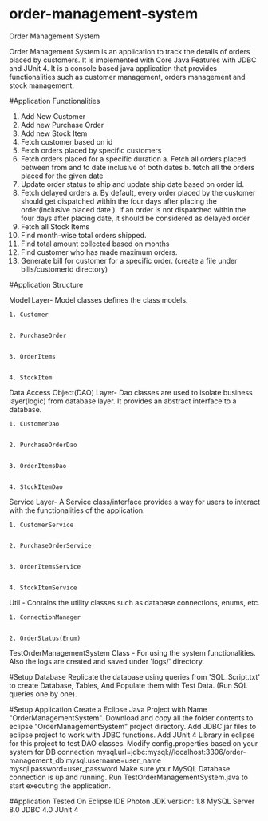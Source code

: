 # order-management-system

Order Management System

Order Management System is an application to track the details of orders placed by customers.
It is implemented with Core Java Features with JDBC and JUnit 4. It is a console based java application that provides functionalities such as
customer management, orders management and stock management.

#Application Functionalities
1. Add New Customer
2. Add new Purchase Order
3. Add new Stock Item
4. Fetch customer based on id
5. Fetch orders placed by specific customers
6. Fetch orders placed for a specific duration
  a. Fetch all orders placed between from and to date inclusive of both dates
  b. fetch all the orders placed for the given date
7. Update order status to ship and update ship date based on order id.
8. Fetch delayed orders
  a. By default, every order placed by the customer should get dispatched within the four days after placing the order(inclusive placed date ). 
  If an order is not dispatched within the four days after placing date, it should be considered as delayed order
9. Fetch all Stock Items
10. Find month-wise total orders shipped.
11. Find total amount collected based on months
12. Find customer who has made maximum orders.
13. Generate bill for customer for a specific order. (create a file under bills/customerid directory)


#Application Structure


  Model Layer- Model classes defines the class models.
  
  
    1. Customer
    
    
    2. PurchaseOrder
    
    
    3. OrderItems
   
   
    4. StockItem
    
    
  Data Access Object(DAO) Layer- Dao classes are used to isolate business
  layer(logic) from database layer. It provides an abstract interface to a
  database.
  
  
    1. CustomerDao
    
    
    2. PurchaseOrderDao
    
    
    3. OrderItemsDao
    
    
    4. StockItemDao
    
    
  Service Layer- A Service class/interface provides a way for users to
  interact with the functionalities of the application.
  
  
    1. CustomerService
    
    
    2. PurchaseOrderService
    
    
    3. OrderItemsService
    
    
    4. StockItemService
    
    
  Util - Contains the utility classes such as database connections, enums,
  etc.
  
  
    1. ConnectionManager
    
    
    2. OrderStatus(Enum)
    
    
  TestOrderManagementSystem Class - For using the system functionalities.
  Also the logs are created and saved under 'logs/' directory.
  
  
#Setup Database
  Replicate the database using queries from 'SQL_Script.txt' to create
  Database, Tables, And Populate them with Test Data. (Run SQL queries one by one).
  
  
#Setup Application
  Create a Eclipse Java Project with Name "OrderManagementSystem".
  Download and copy all the folder contents to eclipse "OrderManagementSystem" project directory.
  Add JDBC jar files to eclipse project to work with JDBC functions.
  Add JUnit 4 Library in eclipse for this project to test DAO classes.
  Modify config.properties based on your system for DB connection
  mysql.url=jdbc:mysql://localhost:3306/order-management_db
  mysql.username=user_name
  mysql.password=user_password
  Make sure your MySQL Database connection is up and running.
  Run TestOrderManagementSystem.java to start executing the application.
  
  
#Application Tested On
  Eclipse IDE Photon
  JDK version: 1.8
  MySQL Server 8.0
  JDBC 4.0
  JUnit 4
